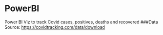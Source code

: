 # PowerBI
Power BI Viz to track Covid cases, positives, deaths and recovered
###Data Source: https://covidtracking.com/data/download
